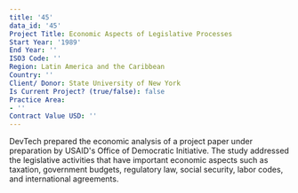 ```yaml
---
title: '45'
data_id: '45'
Project Title: Economic Aspects of Legislative Processes
Start Year: '1989'
End Year: ''
ISO3 Code: ''
Region: Latin America and the Caribbean
Country: ''
Client/ Donor: State University of New York
Is Current Project? (true/false): false
Practice Area:
- ''
Contract Value USD: ''
---
```


DevTech prepared the economic analysis of a project paper under preparation by USAID's Office of Democratic Initiative. The study addressed the legislative activities that have important economic aspects such as taxation, government budgets, regulatory law, social security, labor codes, and international agreements.